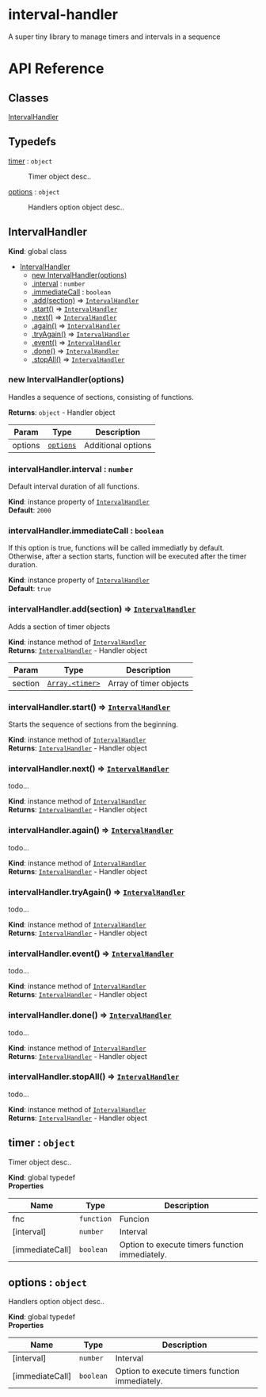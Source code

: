 # interval-handler
A super tiny library to manage timers and intervals in a sequence

# API Reference
## Classes

<dl>
<dt><a href="#IntervalHandler">IntervalHandler</a></dt>
<dd></dd>
</dl>

## Typedefs

<dl>
<dt><a href="#timer">timer</a> : <code>object</code></dt>
<dd><p>Timer object desc..</p>
</dd>
<dt><a href="#options">options</a> : <code>object</code></dt>
<dd><p>Handlers option object desc..</p>
</dd>
</dl>

<a name="IntervalHandler"></a>

## IntervalHandler
**Kind**: global class  

* [IntervalHandler](#IntervalHandler)
    * [new IntervalHandler(options)](#new_IntervalHandler_new)
    * [.interval](#IntervalHandler+interval) : <code>number</code>
    * [.immediateCall](#IntervalHandler+immediateCall) : <code>boolean</code>
    * [.add(section)](#IntervalHandler+add) ⇒ [<code>IntervalHandler</code>](#IntervalHandler)
    * [.start()](#IntervalHandler+start) ⇒ [<code>IntervalHandler</code>](#IntervalHandler)
    * [.next()](#IntervalHandler+next) ⇒ [<code>IntervalHandler</code>](#IntervalHandler)
    * [.again()](#IntervalHandler+again) ⇒ [<code>IntervalHandler</code>](#IntervalHandler)
    * [.tryAgain()](#IntervalHandler+tryAgain) ⇒ [<code>IntervalHandler</code>](#IntervalHandler)
    * [.event()](#IntervalHandler+event) ⇒ [<code>IntervalHandler</code>](#IntervalHandler)
    * [.done()](#IntervalHandler+done) ⇒ [<code>IntervalHandler</code>](#IntervalHandler)
    * [.stopAll()](#IntervalHandler+stopAll) ⇒ [<code>IntervalHandler</code>](#IntervalHandler)

<a name="new_IntervalHandler_new"></a>

### new IntervalHandler(options)
Handles a sequence of sections, consisting of functions.

**Returns**: <code>object</code> - Handler object  

| Param | Type | Description |
| --- | --- | --- |
| options | [<code>options</code>](#options) | Additional options |

<a name="IntervalHandler+interval"></a>

### intervalHandler.interval : <code>number</code>
Default interval duration of all functions.

**Kind**: instance property of [<code>IntervalHandler</code>](#IntervalHandler)  
**Default**: <code>2000</code>  
<a name="IntervalHandler+immediateCall"></a>

### intervalHandler.immediateCall : <code>boolean</code>
If this option is true, functions will be called immediatly by default.Otherwise, after a section starts, function will be executed after the timer duration.

**Kind**: instance property of [<code>IntervalHandler</code>](#IntervalHandler)  
**Default**: <code>true</code>  
<a name="IntervalHandler+add"></a>

### intervalHandler.add(section) ⇒ [<code>IntervalHandler</code>](#IntervalHandler)
Adds a section of timer objects

**Kind**: instance method of [<code>IntervalHandler</code>](#IntervalHandler)  
**Returns**: [<code>IntervalHandler</code>](#IntervalHandler) - Handler object  

| Param | Type | Description |
| --- | --- | --- |
| section | [<code>Array.&lt;timer&gt;</code>](#timer) | Array of timer objects |

<a name="IntervalHandler+start"></a>

### intervalHandler.start() ⇒ [<code>IntervalHandler</code>](#IntervalHandler)
Starts the sequence of sections from the beginning.

**Kind**: instance method of [<code>IntervalHandler</code>](#IntervalHandler)  
**Returns**: [<code>IntervalHandler</code>](#IntervalHandler) - Handler object  
<a name="IntervalHandler+next"></a>

### intervalHandler.next() ⇒ [<code>IntervalHandler</code>](#IntervalHandler)
todo...

**Kind**: instance method of [<code>IntervalHandler</code>](#IntervalHandler)  
**Returns**: [<code>IntervalHandler</code>](#IntervalHandler) - Handler object  
<a name="IntervalHandler+again"></a>

### intervalHandler.again() ⇒ [<code>IntervalHandler</code>](#IntervalHandler)
todo...

**Kind**: instance method of [<code>IntervalHandler</code>](#IntervalHandler)  
**Returns**: [<code>IntervalHandler</code>](#IntervalHandler) - Handler object  
<a name="IntervalHandler+tryAgain"></a>

### intervalHandler.tryAgain() ⇒ [<code>IntervalHandler</code>](#IntervalHandler)
todo...

**Kind**: instance method of [<code>IntervalHandler</code>](#IntervalHandler)  
**Returns**: [<code>IntervalHandler</code>](#IntervalHandler) - Handler object  
<a name="IntervalHandler+event"></a>

### intervalHandler.event() ⇒ [<code>IntervalHandler</code>](#IntervalHandler)
todo...

**Kind**: instance method of [<code>IntervalHandler</code>](#IntervalHandler)  
**Returns**: [<code>IntervalHandler</code>](#IntervalHandler) - Handler object  
<a name="IntervalHandler+done"></a>

### intervalHandler.done() ⇒ [<code>IntervalHandler</code>](#IntervalHandler)
todo...

**Kind**: instance method of [<code>IntervalHandler</code>](#IntervalHandler)  
**Returns**: [<code>IntervalHandler</code>](#IntervalHandler) - Handler object  
<a name="IntervalHandler+stopAll"></a>

### intervalHandler.stopAll() ⇒ [<code>IntervalHandler</code>](#IntervalHandler)
todo...

**Kind**: instance method of [<code>IntervalHandler</code>](#IntervalHandler)  
**Returns**: [<code>IntervalHandler</code>](#IntervalHandler) - Handler object  
<a name="timer"></a>

## timer : <code>object</code>
Timer object desc..

**Kind**: global typedef  
**Properties**

| Name | Type | Description |
| --- | --- | --- |
| fnc | <code>function</code> | Funcion |
| [interval] | <code>number</code> | Interval |
| [immediateCall] | <code>boolean</code> | Option to execute timers function immediately. |

<a name="options"></a>

## options : <code>object</code>
Handlers option object desc..

**Kind**: global typedef  
**Properties**

| Name | Type | Description |
| --- | --- | --- |
| [interval] | <code>number</code> | Interval |
| [immediateCall] | <code>boolean</code> | Option to execute timers function immediately. |

